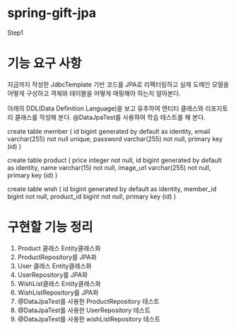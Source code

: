 # spring-gift-jpa
 
Step1
# 기능 요구 사항
지금까지 작성한 JdbcTemplate 기반 코드를 JPA로 리팩터링하고 실제 도메인 모델을 어떻게 구성하고 객체와 테이블을 어떻게 매핑해야 하는지 알아본다.

아래의 DDL(Data Definition Language)을 보고 유추하여 엔티티 클래스와 리포지토리 클래스를 작성해 본다.
@DataJpaTest를 사용하여 학습 테스트를 해 본다.

create table member
(
id bigint generated by default as identity,
email varchar(255) not null unique,
password varchar(255) not null,
primary key (id)
)

create table product
(
price integer not null,
id bigint generated by default as identity,
name varchar(15)  not null,
image_url varchar(255) not null,
primary key (id)
)

create table wish
(
id bigint generated by default as identity,
member_id bigint not null,
product_id bigint not null,
primary key (id)
)

# 구현할 기능 정리
1. Product 클래스 Entity클래스화 
2. ProductRepository를 JPA화
3. User 클래스 Entity클래스화
4. UserRepository를 JPA화
5. WishList클래스 Entity클래스화
6. WishListRepository를 JPA화
7. @DataJpaTest를 사용한 ProductRepository 테스트
8. @DataJpaTest를 사용한 UserRepository 테스트
9. @DataJpaTest를 사용한 wishListRepository 테스트

